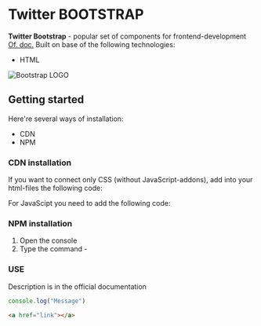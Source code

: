 # Twitter BOOTSTRAP

**Twitter Bootstrap** - popular set of components for frontend-development
[Of. doc.](https://www.getbootstrap.com)
Built on base of the following technologies:
* HTML

![Bootstrap LOGO](https://encrypted-tbn0.gstatic.com/images?q=tbn%3AANd9GcTXC1RZwftXQ-KFtvD3qS8HdY5igOLNSoIBe5V8om3K6sdhebSV&usqp=CAU)

## Getting started
Here're several ways of installation:
* CDN
* NPM


### CDN installation

If you want to connect only CSS (without JavaScript-addons),
add into your html-files the following code:

For JavaScipt you need to add the following code:

### NPM installation

1. Open the console
1. Type the command -

### USE
Description is in the official documentation


```javascript
console.log("Message")                              
```

```html
<a href="link"></a>                                 
```